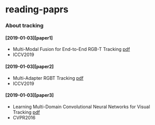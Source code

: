 # reading-paprs

### About tracking

#### [2019-01-03][paper1]
* Multi-Modal Fusion for End-to-End RGB-T Tracking [pdf](https://arxiv.org/pdf/1908.11714v1.pdf) 
* ICCV2019

#### [2019-01-03][paper2]
* Multi-Adapter RGBT Tracking [pdf](https://arxiv.org/pdf/1907.07485.pdf)
* ICCV2019

#### [2019-01-03][paper3]
* Learning Multi-Domain Convolutional Neural Networks for Visual Tracking [pdf](https://ieeexplore.ieee.org/stamp/stamp.jsp?tp=&arnumber=7780834)
* CVPR2016
